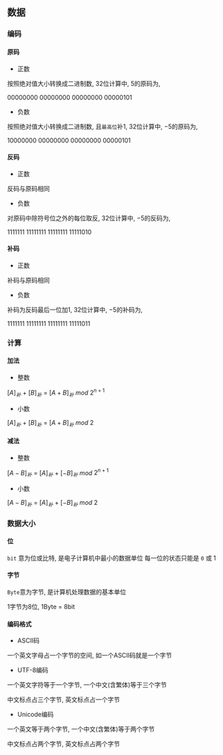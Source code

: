 <!--
 * @Description: 
 * @Version: 1.0
 * @Author: DaLao
 * @Email: dalao_li@163.com
 * @Date: 2021-12-15 21:10:23
 * @LastEditors: DaLao
 * @LastEditTime: 2022-07-05 23:58:20
-->


## 数据

### 编码


#### 原码


- 正数

按照绝对值大小转换成二进制数, $32$位计算中, $5$的原码为, 

$00000000$ $00000000$ $00000000$ $00000101$


- 负数

按照绝对值大小转换成二进制数, 且`最高位`补$1$, $32$位计算中, $-5$的原码为, 

$10000000$ $00000000$ $00000000$ $00000101$



#### 反码


- 正数

反码与原码相同


- 负数

对原码中除符号位之外的每位取反, $32$位计算中, $-5$的反码为, 

$1111111$ $11111111$ $11111111$ $11111010$



#### 补码


- 正数

补码与原码相同


- 负数

补码为反码最后一位加1, $32$位计算中, $-5$的补码为, 

$1111111$ $11111111$ $11111111$ $11111011$



### 计算


#### 加法


- 整数

[$A$]$_补$ $+$ [$B$]$_补$ $=$ [$A+B$]$_补$ $mod$ $2^{n+1}$ 


- 小数

[$A$]$_补$ $+$ [$B$]$_补$ $=$ [$A+B$]$_补$ $mod$ $2$



#### 减法


- 整数

[$A-B$]$_补$ $=$ [$A$]$_补$ $+$ [$-B$]$_补$ $mod$ $2^{n+1}$


- 小数

[$A-B$]$_补$ $=$ [$A$]$_补$ $+$ [$-B$]$_补$ $mod$ $2$



### 数据大小


#### 位


`bit` 意为位或比特, 是电子计算机中最小的数据单位
每一位的状态只能是 `0` 或 $1$


#### 字节


`Byte`意为字节, 是计算机处理数据的基本单位

1字节为8位, 1Byte = 8bit


#### 编码格式


- ASCII码

一个英文字母占一个字节的空间, 如一个ASCII码就是一个字节


- UTF-8编码

一个英文字符等于一个字节, 一个中文(含繁体)等于三个字节

中文标点占三个字节, 英文标点占一个字节


- Unicode编码

一个英文等于两个字节, 一个中文(含繁体)等于两个字节

中文标点占两个字节, 英文标点占两个字节